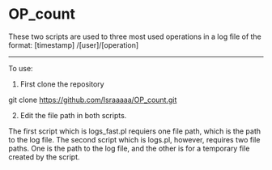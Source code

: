 # OP_count
These two scripts are used to three most used operations in a log file of the format:
[timestamp]	/[user]/[operation]

------------------------------------------------------

To use:
1. First clone the repository

git clone https://github.com/Israaaaa/OP_count.git

2. Edit the file path in both scripts. 

The first script which is logs_fast.pl requiers one file path, which is the path to the log file. 
The second script which is logs.pl, however, requires two file paths. One is the path to the log file, and the other is for a temporary file created by the script.


